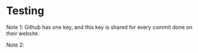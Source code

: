 # Testing

Note 1: Github has one key, and this key is shared for every commit done on their website.

Note 2:
